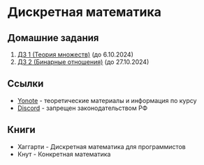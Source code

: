 # Дискретная математика

## Домашние задания
1. [ДЗ 1 (Теория множеств)](https://drive.google.com/drive/folders/1kO-N_k2WBsFADQxxYBKJ2X9TcUmMMaGT?dmr=1&ec=wgc-drive-hero-goto) (до 6.10.2024)
2. [ДЗ 2 (Бинарные отношения)](https://drive.google.com/drive/folders/1pek80ffHCe-71bcx_Lc1YbAZfFWqyTXn?dmr=1&ec=wgc-drive-hero-goto) (до 27.10.2024)
## Ссылки
- [Yonote](https://dm-aisd.yonote.ru/share/itmo_dm_aisd) - теоретические материалы и информация по курсу
- [Discord](https://discord.gg/SkukcHdc) - запрещен законодательством РФ
## Книги
- Хаггарти - Дискретная математика для программистов
- Кнут - Конкретная математика
